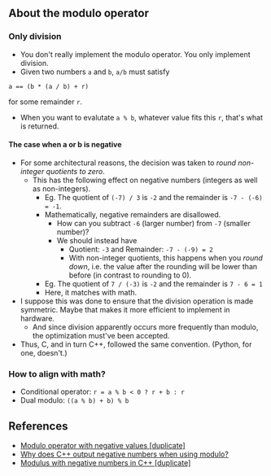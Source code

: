 ## About the modulo operator

### Only division
* You don't really implement the modulo operator. You only implement division.
* Given two numbers `a` and `b`, `a/b` must satisfy
```
a == (b * (a / b) + r)
```
for some remainder `r`.
* When you want to evalutate `a % b`, whatever value fits this `r`, that's what is returned.

#### The case when a or b is negative
* For some architectural reasons, the decision was taken to *round non-integer quotients to zero*.
    * This has the following effect on negative numbers (integers as well as non-integers).
        * Eg. The quotient of `(-7) / 3` is `-2` and the remainder is `-7 - (-6) = -1`.
        * Mathematically, negative remainders are disallowed.
            * How can you subtract `-6` (larger number) from `-7` (smaller number)?
            * We should instead have
                * Quotient: `-3` and Remainder: `-7 - (-9) = 2`
                * With non-integer quotients, this happens when you *round down*, i.e. the value after the rounding will be lower than before (in contrast to rounding to 0).
        * Eg. The quotient of `7 / (-3)` is `-2` and the remainder is `7 - 6 = 1`
        * Here, it matches with math.
* I suppose this was done to ensure that the division operation is made symmetric. Maybe that makes it more efficient to implement in hardware.
    * And since division apparently occurs more frequently than modulo, the optimization must've been accepted.
* Thus, C, and in turn C++, followed the same convention. (Python, for one, doesn't.)

### How to align with math?
* Conditional operator: `r = a % b < 0 ? r + b : r`
* Dual modulo: `((a % b) + b) % b`

## References
* [Modulo operator with negative values [duplicate]](https://stackoverflow.com/questions/7594508/modulo-operator-with-negative-values)
* [Why does C++ output negative numbers when using modulo?](https://stackoverflow.com/questions/11630321/why-does-c-output-negative-numbers-when-using-modulo)
* [Modulus with negative numbers in C++ [duplicate]](https://stackoverflow.com/questions/12276675/modulus-with-negative-numbers-in-c/)
